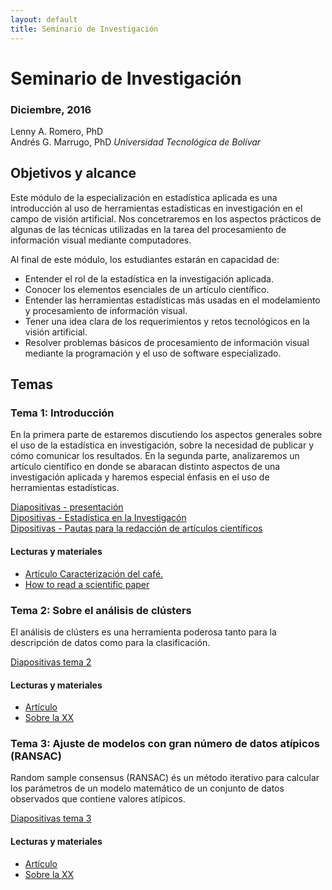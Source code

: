 ```yaml
---
layout: default
title: Seminario de Investigación
---
```


# Seminario de Investigación

### Diciembre, 2016

Lenny A. Romero, PhD    
Andrés G. Marrugo, PhD
*Universidad Tecnológica de Bolívar*

##  Objetivos y alcance

Este módulo de la especialización en estadística aplicada es una introducción al uso de herramientas estadísticas en investigación en el campo de visión artificial. Nos concetraremos en los aspectos prácticos de algunas de las técnicas utilizadas en la tarea del procesamiento de información visual mediante computadores. 

Al final de este módulo, los estudiantes estarán en capacidad de:

- Entender el rol de la estadística en la investigación aplicada.
- Conocer los elementos esenciales de un artículo científico.
- Entender las herramientas estadísticas más usadas en el modelamiento y procesamiento de información visual.
- Tener una idea clara de los requerimientos y retos tecnológicos en la visión artificial.  
- Resolver problemas básicos de procesamiento de información visual mediante la programación y el uso de software especializado.


## Temas

### Tema 1: Introducción

En la primera parte de estaremos discutiendo los aspectos generales sobre el uso de la estadística en investigación, sobre la necesidad de publicar y cómo comunicar los resultados. En la segunda parte, analizaremos un artículo científico en donde se abaracan distinto aspectos de una investigación aplicada y haremos especial énfasis en el uso de herramientas estadísticas.


[Diapositivas - presentación](https://www.dropbox.com/s/hxtbs2xpz80niaj/presentacion-inicial.pdf?dl=0)    
[Dipositivas - Estadística en la Investigacón](https://www.dropbox.com/s/y5xkj0dl68t1ue9/estadistica-en-la-inv.pdf?dl=0)    
[Dipositivas - Pautas para la redacción de artículos científicos](https://www.dropbox.com/s/k6mth3edc55uay9/Pautas%20para%20la%20redacci%C3%B3n%20de%20art%C3%ADculos%20cient%C3%ADficos.pdf?dl=0)    

#### Lecturas y materiales

- [Artículo Caracterización del café.](pdfs/24461-85726-1-PB.pdf)
- [How to read a scientific paper](https://www.elsevier.com/connect/infographic-how-to-read-a-scientific-paper "Infographic: How to read a scientific paper")

### Tema 2: Sobre el análisis de clústers

El análisis de clústers es una herramienta poderosa tanto para la descripción de datos como para la clasificación.


[Diapositivas tema 2]()

#### Lecturas y materiales

- [Artículo]()
- [Sobre la XX]()

### Tema 3: Ajuste de modelos con gran número de datos atípicos (RANSAC)

Random sample consensus (RANSAC) és un método iterativo para calcular los parámetros de un modelo matemático de un conjunto de datos observados que contiene valores atípicos.

[Diapositivas tema 3]()

#### Lecturas y materiales

- [Artículo]()
- [Sobre la XX]()
